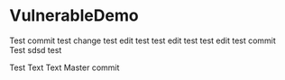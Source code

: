 # VulnerableDemo
Test commit
test change
test edit
test
test edit
test
test edit
test commit
Test sdsd
test


Test
Text Text
Master commit
